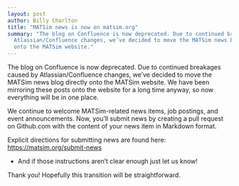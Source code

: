 ```yaml
---
layout: post
author: Billy Charlton
title: "MATSim news is now on matsim.org"
summary: "The blog on Confluence is now deprecated. Due to continued breakages caused by
  Atlassian/Confluence changes, we’ve decided to move the MATSim news blog directly
  onto the MATSim website."
---
```


The blog on Confluence is now deprecated. Due to continued breakages caused by
Atlassian/Confluence changes, we’ve decided to move the MATSim news blog directly
onto the MATSim website. We have been mirroring these posts onto the website for
a long time anyway, so now everything will be in one place.

We continue to welcome MATSim-related news items, job postings, and event announcements.
Now, you’ll submit news by creating a pull request on Github.com with the content of your
news item in Markdown format.

Explicit directions for submitting news are found here: <https://matsim.org/submit-news>

- And if those instructions aren’t clear enough just let us know!

Thank you! Hopefully this transition will be straightforward.
